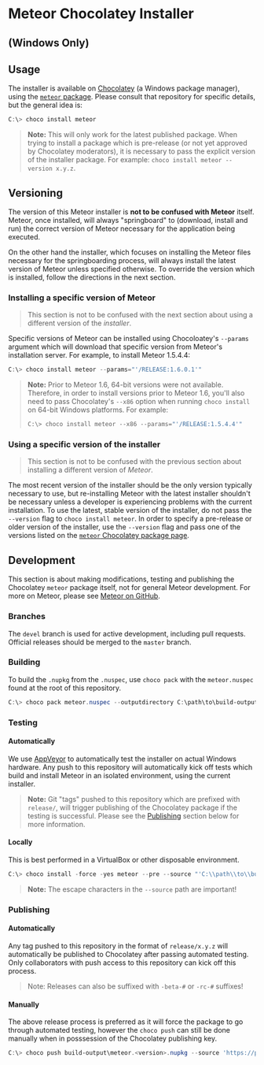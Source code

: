 ﻿# Meteor Chocolatey Installer

<h2>(Windows Only)</h2>

## Usage

The installer is available on [Chocolatey](https://chocolatey.org/) (a Windows package manager), using the [`meteor` package](https://chocolatey.org/packages/meteor).  Please consult that repository for specific details, but the general idea is:

```ps1
C:\> choco install meteor
```

> **Note:** This will only work for the latest published package.  When trying to install a package which is pre-release (or not yet approved by Chocolatey moderators), it is necessary to pass the explicit version of the installer package.  For example: `choco install meteor --version x.y.z`.

## Versioning

The version of this Meteor installer is **not to be confused with Meteor** itself.  Meteor, once installed, will always "springboard" to (download, install and run) the correct version of Meteor necessary for the application being executed.

On the other hand the installer, which focuses on installing the Meteor files necessary for the springboarding process, will always install the latest version of Meteor unless specified otherwise.  To override the version which is installed, follow the directions in the next section.

### Installing a specific version of Meteor

> This section is not to be confused with the next section about using a different version of the _installer_.

Specific versions of Meteor can be installed using Chocoloatey's `--params` argument which will download that specific version from Meteor's installation server.  For example, to install Meteor 1.5.4.4:

```ps1
C:\> choco install meteor --params="'/RELEASE:1.6.0.1'"
```

> **Note:** Prior to Meteor 1.6, 64-bit versions were not available.  Therefore, in order to install versions prior to Meteor 1.6, you'll also need to pass Chocolatey's `--x86` option when running `choco install` on 64-bit Windows platforms.  For example:
>
> ```ps1
> C:\> choco install meteor --x86 --params="'/RELEASE:1.5.4.4'"
> ```


### Using a specific version of the installer

> This section is not to be confused with the previous section about installing a different version of _Meteor_.

The most recent version of the installer should be the only version typically necessary to use, but re-installing Meteor with the latest installer shouldn't be necessary unless a developer is experiencing problems with the current installation.  To use the latest, stable version of the installer, do not pass the `--version` flag to `choco install meteor`.  In order to specify a pre-release or older version of the installer, use the `--version` flag and pass one of the versions listed on the [`meteor` Chocolatey package page](https://chocolatey.org/packages/meteor).

## Development
This section is about making modifications, testing and publishing the Chocolatey `meteor` package itself, not for general Meteor development.  For more on Meteor, please see [Meteor on GitHub](https://github.com/meteor/meteor/).

### Branches

The `devel` branch is used for active development, including pull requests.  Official releases should be merged to the `master` branch.

### Building

To build the `.nupkg` from the `.nuspec`, use `choco pack` with the `meteor.nuspec` found at the root of this repository.

```ps1
C:\> choco pack meteor.nuspec --outputdirectory C:\path\to\build-output
```

### Testing

#### Automatically

We use [AppVeyor](https://appveyor.com/) to automatically test the installer on actual Windows hardware.  Any push to this repository will automatically kick off tests which build and install Meteor in an isolated environment, using the current installer.

> **Note:** Git "tags" pushed to this repository which are prefixed with `release/`, will trigger publishing of the Chocolatey package if the testing is successful.  Please see the [Publishing](#Publishing) section below for more information.

#### Locally

This is best performed in a VirtualBox or other disposable environment.

```ps1
C:\> choco install -force -yes meteor --pre --source "'C:\\path\\to\\build-output;https://chocolatey.org/api/v2/'"
```

> **Note:** The escape characters in the `--source` path are important!

### Publishing

#### Automatically

Any tag pushed to this repository in the format of `release/x.y.z` will automatically be published to Chocolatey after passing automated testing.  Only collaborators with push access to this repository can kick off this process.

> Note: Releases can also be suffixed with `-beta-#` or `-rc-#` suffixes!
#### Manually

The above release process is preferred as it will force the package to go through automated testing, however the `choco push` can still be done manually when in posssession of the Chocolatey publishing key.
```ps1
C:\> choco push build-output\meteor.<version>.nupkg --source 'https://push.chocolatey.org/' --key '<api-key>'
```
